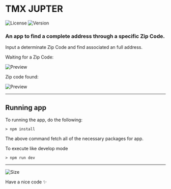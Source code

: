 # TMX JUPTER

![License](https://img.shields.io/github/license/tjmelo/tmx-jupter)
![Version](https://img.shields.io/github/v/release/tjmelo/tmx-jupter)

### An app to find a complete address through a specific Zip Code.
Input a determinate Zip Code and find associated an full address.

Waiting for a Zip Code:

![Preview](https://github.com/tjmelo/tmx-jupter/blob/main/src/images/screen2.png)

Zip code found:

![Preview](https://github.com/tjmelo/tmx-venus/blob/main/src/images/screen1.png)



---

## Running app
To running the app, do the following:

```
> npm install
```
The above command fetch all of the necessary packages for app.

To execute like develop mode

```
> npm run dev
```

---

![Size](https://img.shields.io/github/languages/code-size/tjmelo/tmx-jupter)

Have a nice code :sparkles:
